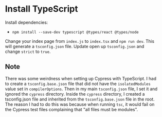 # Install TypeScript

Install dependencies:

- `npm install --save-dev typescript @types/react @types/node`

Change your index page from `index.js` to `index.tsx` and `npm run dev`. This will generate a `tsconfig.json` file. Update open up `tsconfig.json` and change `strict` to `true`.

## Note

There was some weirdness when setting up Cypress with TypeScript. I had to create a `tsconfig.base.json` file that did not have the `isolatedModules` value set in `compilerOptions`. Then in my main `tsconfig.json` file, I set it and ignored the `cypress` directory. Inside the `cypress` directory, I created a tsconfig.json file and inherited from the `tsconfig.base.json` file in the root. The reason I had to do this was because when running `tsc`, it would fail on the Cypress test files complaining that "all files must be modules".
